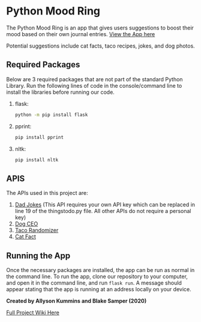 # Python Mood Ring
The Python Mood Ring is an app that gives users suggestions to boost their mood based on their own journal entries. [View the App here](https://python-mood-ring.herokuapp.com/)

Potential suggestions include cat facts, taco recipes, jokes, and dog photos. 

## Required Packages
Below are 3 required packages that are not part of the standard Python Library. Run the following lines of code in the console/command line to install the libraries before running our code. 
1. flask:
   ```bash 
   python -m pip install flask 
1. pprint:

   ```bash 
   pip install pprint 
1. nltk:

   ```bash 
   pip install nltk
## APIS 
The APIs used in this project are:
1. [Dad Jokes](https://rapidapi.com/KegenGuyll/api/dad-jokes)
    (This API requires your own API key which can be replaced in line 19 of the thingstodo.py file. All other APIs do not require a personal key)
1. [Dog CEO](https://dog.ceo/dog-api/)
1. [Taco Randomizer](https://github.com/evz/tacofancy-api)
1. [Cat Fact](https://alexwohlbruck.github.io/cat-facts/docs/)

## Running the App
Once the necessary packages are installed, the app can be run as normal in the command line. To run the app, clone our repository to your computer, and open it in the command line, and run `flask run`. A message should appear stating that the app is running at an address locally on your device. 

__Created by Allyson Kummins and Blake Samper (2020)__  

[Full Project Wiki Here](https://github.com/akummins/softwareprojectfall2020/wiki)
